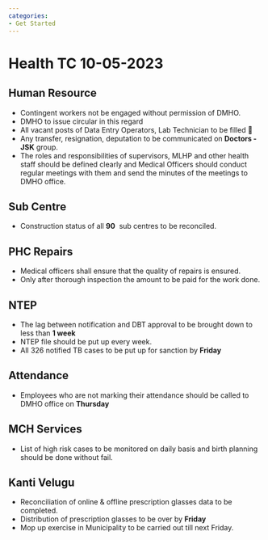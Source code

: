 ```yaml
---
categories:
- Get Started
---
```

# Health TC 10-05-2023

## Human Resource

- Contingent workers not be engaged without permission of DMHO. 
- DMHO to issue circular in this regard 
- All vacant posts of Data Entry Operators, Lab Technician to be filled 🧪
- Any transfer, resignation, deputation to be communicated on **Doctors - JSK** group. 
- The roles and responsibilities of supervisors, MLHP and other health staff should be defined clearly and Medical Officers should conduct regular meetings with them and send the minutes of the meetings to DMHO office.  

## Sub Centre

- Construction status of all **90**  sub centres to be reconciled. 

## PHC Repairs 

- Medical officers shall ensure that the quality of repairs is ensured. 
- Only after thorough inspection the amount to be paid for the work done. 

## NTEP

- The lag between notification and DBT approval to be brought down to less than **1 week**  
- NTEP file should be put up every week. 
- All 326 notified TB cases to be put up for sanction by **Friday**  

## Attendance 

- Employees who are not marking their attendance should be called to DMHO office on **Thursday**  

## MCH Services 

- List of high risk cases to be monitored on daily basis and birth planning should be done without fail. 

## Kanti Velugu

- Reconciliation of online & offline prescription glasses data to be completed. 
- Distribution of prescription glasses to be over by **Friday**  
- Mop up exercise in Municipality to be carried out till next Friday.